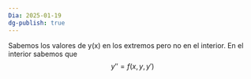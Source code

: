 ```yaml
---
Dia: 2025-01-19
dg-publish: true
---
```

Sabemos los valores de y(x) en los extremos pero no en el interior. En el interior sabemos que $$y''=f(x, y, y')$$